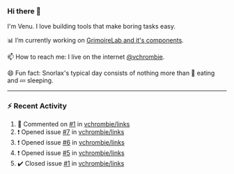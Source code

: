 ### Hi there 👋

I'm Venu. I love building tools that make boring tasks easy.

📊 I’m currently working on [GrimoireLab and it's components](https://chaoss.github.io/grimoirelab).

📫 How to reach me: I live on the internet [@vchrombie](https://www.google.co.in/search?q=vchrombie).

😄 Fun fact: Snorlax's typical day consists of nothing more than :doughnut: eating and :zzz: sleeping.

---

### :zap: Recent Activity

<!--RECENT_ACTIVITY:start-->
1. 💬 Commented on [#1](https://github.com/vchrombie/links/issues/1#issuecomment-1354096039) in [vchrombie/links](https://github.com/vchrombie/links)
2. ❗️ Opened issue [#7](https://github.com/vchrombie/links/issues/7) in [vchrombie/links](https://github.com/vchrombie/links)
3. ❗️ Opened issue [#6](https://github.com/vchrombie/links/issues/6) in [vchrombie/links](https://github.com/vchrombie/links)
4. ❗️ Opened issue [#5](https://github.com/vchrombie/links/issues/5) in [vchrombie/links](https://github.com/vchrombie/links)
5. ✔️ Closed issue [#1](https://github.com/vchrombie/links/issues/1) in [vchrombie/links](https://github.com/vchrombie/links)
<!--RECENT_ACTIVITY:end-->

<!--
**vchrombie/vchrombie** is a ✨ _special_ ✨ repository because its `README.md` (this file) appears on your GitHub profile.

Here are some ideas to get you started:

- 🔭 I’m currently working on ...
- 🌱 I’m currently learning ...
- 👯 I’m looking to collaborate on ...
- 🤔 I’m looking for help with ...
- 💬 Ask me about ...
- 📫 How to reach me: ...
- 😄 Pronouns: ...
- ⚡ Fun fact: ...
-->

